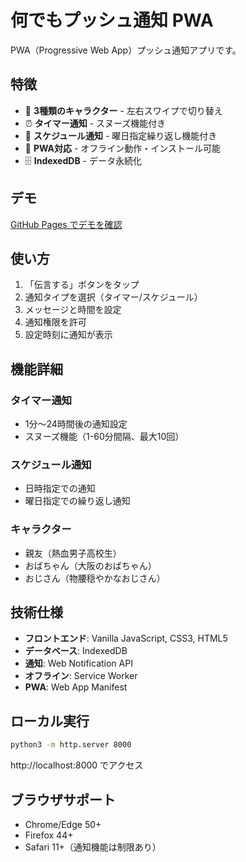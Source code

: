 # 何でもプッシュ通知 PWA

PWA（Progressive Web App）プッシュ通知アプリです。

## 特徴

- 🎯 **3種類のキャラクター** - 左右スワイプで切り替え
- ⏰ **タイマー通知** - スヌーズ機能付き
- 📅 **スケジュール通知** - 曜日指定繰り返し機能付き
- 📱 **PWA対応** - オフライン動作・インストール可能
- 🗄️ **IndexedDB** - データ永続化

## デモ

[GitHub Pages でデモを確認](https://あなたのユーザー名.github.io/リポジトリ名/)

## 使い方

1. 「伝言する」ボタンをタップ
2. 通知タイプを選択（タイマー/スケジュール）
3. メッセージと時間を設定
4. 通知権限を許可
5. 設定時刻に通知が表示

## 機能詳細

### タイマー通知
- 1分〜24時間後の通知設定
- スヌーズ機能（1-60分間隔、最大10回）

### スケジュール通知
- 日時指定での通知
- 曜日指定での繰り返し通知

### キャラクター
- 親友（熱血男子高校生）
- おばちゃん（大阪のおばちゃん）
- おじさん（物腰穏やかなおじさん）

## 技術仕様

- **フロントエンド**: Vanilla JavaScript, CSS3, HTML5
- **データベース**: IndexedDB
- **通知**: Web Notification API
- **オフライン**: Service Worker
- **PWA**: Web App Manifest

## ローカル実行

```bash
python3 -m http.server 8000
```

http://localhost:8000 でアクセス

## ブラウザサポート

- Chrome/Edge 50+
- Firefox 44+
- Safari 11+（通知機能は制限あり）
